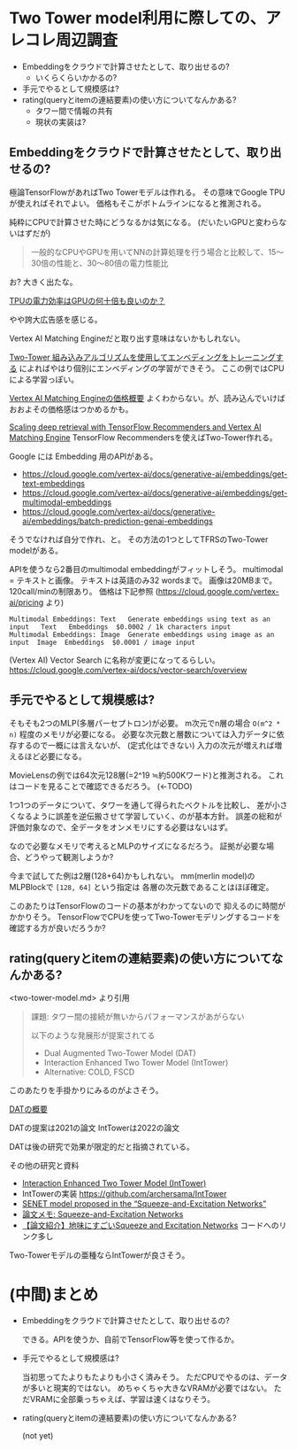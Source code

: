 # Two Tower model利用に際しての、アレコレ周辺調査

* Embeddingをクラウドで計算させたとして、取り出せるの?
    * いくらくらいかかるの?
* 手元でやるとして規模感は?
* rating(queryとitemの連結要素)の使い方についてなんかある?
    * タワー間で情報の共有
    * 現状の実装は?

## Embeddingをクラウドで計算させたとして、取り出せるの?

極論TensorFlowがあればTwo Towerモデルは作れる。
その意味でGoogle TPUが使えればそれでよい。
価格もそこがボトムラインになると推測される。

純粋にCPUで計算させた時にどうなるかは気になる。
(だいたいGPUと変わらないはずだが)

> 一般的なCPUやGPUを用いてNNの計算処理を行う場合と比較して、15〜30倍の性能と、30〜80倍の電力性能比

お? 大きく出たな。

[TPUの電力効率はGPUの何十倍も良いのか？](https://qiita.com/nishiha/items/32276cc77b27383c825f)

やや誇大広告感を感じる。

Vertex AI Matching Engineだと取り出す意味はないかもしれない。

[Two-Tower 組み込みアルゴリズムを使用してエンベディングをトレーニングする](https://cloud.google.com/vertex-ai/docs/matching-engine/train-embeddings-two-tower?hl=ja) によればやはり個別にエンベディングの学習ができそう。
ここの例ではCPUによる学習っぽい。

[Vertex AI Matching Engineの価格概要](https://cloud.google.com/vertex-ai/pricing?hl=ja#matchingengine)
よくわからない。が、読み込んでいけばおおよその価格感はつかめるかも。

[Scaling deep retrieval with TensorFlow Recommenders and Vertex AI Matching Engine](https://cloud.google.com/blog/products/ai-machine-learning/scaling-deep-retrieval-tensorflow-two-towers-architecture?hl=en)
TensorFlow Recommendersを使えばTwo-Tower作れる。

Google には Embedding 用のAPIがある。

* https://cloud.google.com/vertex-ai/docs/generative-ai/embeddings/get-text-embeddings
* https://cloud.google.com/vertex-ai/docs/generative-ai/embeddings/get-multimodal-embeddings
* https://cloud.google.com/vertex-ai/docs/generative-ai/embeddings/batch-prediction-genai-embeddings

そうでなければ自分で作れ、と。
その方法の1つとしてTFRSのTwo-Tower modelがある。

APIを使うなら2番目のmultimodal embeddingがフィットしそう。
multimodal = テキストと画像。
テキストは英語のみ32 wordsまで。
画像は20MBまで。
120call/minの制限あり。
価格は下記参照 (<https://cloud.google.com/vertex-ai/pricing> より)

```
Multimodal Embeddings: Text   Generate embeddings using text as an input   Text   Embeddings  $0.0002 / 1k characters input
Multimodal Embeddings: Image  Generate embeddings using image as an input  Image  Embeddings  $0.0001 / image input
```

(Vertex AI) Vector Search に名称が変更になってるらしい。
https://cloud.google.com/vertex-ai/docs/vector-search/overview

## 手元でやるとして規模感は?

そもそも2つのMLP(多層パーセプトロン)が必要。
m次元でn層の場合 `O(m^2 * n)` 程度のメモリが必要になる。
必要な次元数と層数については入力データに依存するので一概には言えないが、
(定式化はできない)
入力の次元が増えれば増えるほど必要になる。

MovieLensの例では64次元128層(=2^19 ≒約500Kワード)と推測される。
これはコードを見ることで確認できるだろう。 (←TODO)

1つ1つのデータについて、タワーを通して得られたベクトルを比較し、
差が小さくなるように誤差を逆伝搬させて学習していく、のが基本方針。
誤差の総和が評価対象なので、全データをオンメモリにする必要はないはず。

なので必要なメモリで考えるとMLPのサイズになるだろう。
証拠が必要な場合、どうやって観測しようか?

今まで試してた例は2層(128+64)かもしれない。
mm(merlin model)のMLPBlockで `[128, 64]` という指定は
各層の次元数であることはほぼ確定。

このあたりはTensorFlowのコードの基本がわかってないので
抑えるのに時間がかかりそう。
TensorFlowでCPUを使ってTwo-Towerモデリングするコードを確認する方が良いだろうか?

## rating(queryとitemの連結要素)の使い方についてなんかある?

<two-tower-model.md> より引用

> 課題: タワー間の接続が無いからパフォーマンスがあがらない
> 
> 以下のような発展形が提案されてる
> 
> * Dual Augmented Two-Tower Model (DAT)
> * Interaction Enhanced Two Tower Model (IntTower)
> * Alternative: COLD, FSCD

このあたりを手掛かりにみるのがよさそう。

[DATの概要](https://blog.reachsumit.com/posts/2023/03/two-tower-model/#dual-augmented-two-tower-model-dat)

DATの提案は2021の論文
IntTowerは2022の論文

DATは後の研究で効果が限定的だと指摘されている。

その他の研究と資料

* [Interaction Enhanced Two Tower Model (IntTower)](https://arxiv.org/pdf/2210.09890.pdf)
* IntTowerの実装 https://github.com/archersama/IntTower
* [SENET model proposed in the “Squeeze-and-Excitation Networks”](https://arxiv.org/pdf/1709.01507.pdf)
* [論文メモ: Squeeze-and-Excitation Networks](https://qiita.com/daisukelab/items/0ec936744d1b0fd8d523)
* [【論文紹介】地味にすごいSqueeze and Excitation Networks](https://qiita.com/cinchan/items/831953e32ce16c39d71b) コードへのリンク多し

Two-Towerモデルの亜種ならIntTowerが良さそう。

# (中間)まとめ

* Embeddingをクラウドで計算させたとして、取り出せるの?

    できる。APIを使うか、自前でTensorFlow等を使って作るか。

* 手元でやるとして規模感は?

    当初思ってたよりもたよりも小さく済みそう。
    ただCPUでやるのは、データが多いと現実的ではない。
    めちゃくちゃ大きなVRAMが必要ではない。
    ただVRAMに全部乗っちゃえば、学習は速くはなりそう。

* rating(queryとitemの連結要素)の使い方についてなんかある?

    (not yet)
